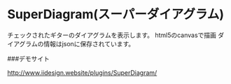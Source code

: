 # SuperDiagram(スーパーダイアグラム)

チェックされたギターのダイアグラムを表示します。
html5のcanvasで描画
ダイアグラムの情報はjsonに保存されています。

###デモサイト

http://www.iidesign.website/plugins/SuperDiagram/
